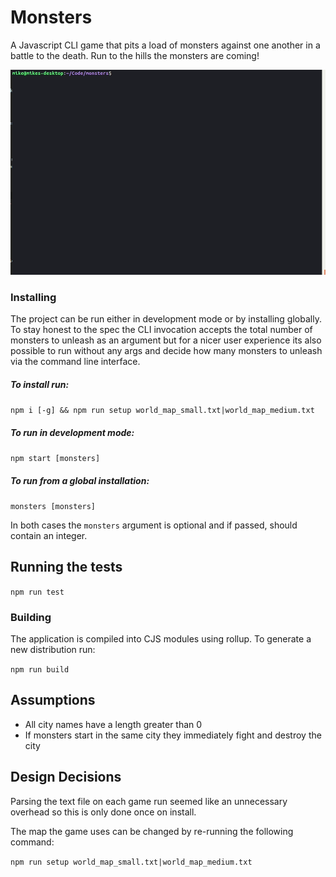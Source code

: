# Monsters

A Javascript CLI game that pits a load of monsters against one another in a battle to the death. Run to the hills the monsters are coming!

![Game Screenie](./images/screenie.gif)

### Installing

The project can be run either in development mode or by installing globally. To stay honest to the spec the CLI invocation accepts the total number of monsters to unleash as an argument but for a nicer user experience its also possible to run without any args and decide how many monsters to unleash via the command line interface.

##### To install run:
`npm i [-g] && npm run setup world_map_small.txt|world_map_medium.txt`

##### To run in development mode:
`npm start [monsters]`

##### To run from a global installation:
`monsters [monsters]`

In both cases the `monsters` argument is optional and if passed, should contain an integer.

## Running the tests

`npm run test`

### Building
The application is compiled into CJS modules using rollup. To generate a new distribution run:

`npm run build`

## Assumptions
- All city names have a length greater than 0
- If monsters start in the same city they immediately fight and destroy the city

## Design Decisions
Parsing the text file on each game run seemed like an unnecessary overhead so this is only done once on install. 

The map the game uses can be changed by re-running the following command:

`npm run setup world_map_small.txt|world_map_medium.txt`
